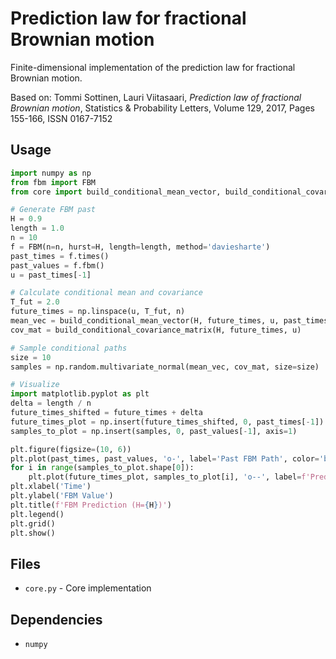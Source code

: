 # Prediction law for fractional Brownian motion

Finite-dimensional implementation of the prediction law for fractional Brownian motion.

Based on: Tommi Sottinen, Lauri Viitasaari, *Prediction law of fractional Brownian motion*, Statistics & Probability Letters, Volume 129, 2017, Pages 155-166, ISSN 0167-7152

## Usage

```python
import numpy as np
from fbm import FBM
from core import build_conditional_mean_vector, build_conditional_covariance_matrix

# Generate FBM past
H = 0.9
length = 1.0
n = 10
f = FBM(n=n, hurst=H, length=length, method='daviesharte')
past_times = f.times()
past_values = f.fbm()
u = past_times[-1]

# Calculate conditional mean and covariance
T_fut = 2.0
future_times = np.linspace(u, T_fut, n)
mean_vec = build_conditional_mean_vector(H, future_times, u, past_times, past_values)
cov_mat = build_conditional_covariance_matrix(H, future_times, u)

# Sample conditional paths
size = 10
samples = np.random.multivariate_normal(mean_vec, cov_mat, size=size)

# Visualize
import matplotlib.pyplot as plt
delta = length / n
future_times_shifted = future_times + delta
future_times_plot = np.insert(future_times_shifted, 0, past_times[-1])
samples_to_plot = np.insert(samples, 0, past_values[-1], axis=1)

plt.figure(figsize=(10, 6))
plt.plot(past_times, past_values, 'o-', label='Past FBM Path', color='blue')
for i in range(samples_to_plot.shape[0]):
    plt.plot(future_times_plot, samples_to_plot[i], 'o--', label=f'Predicted Path {i+1}', alpha=0.7)
plt.xlabel('Time')
plt.ylabel('FBM Value')
plt.title(f'FBM Prediction (H={H})')
plt.legend()
plt.grid()
plt.show()
```

## Files

- `core.py` - Core implementation

## Dependencies

- `numpy`